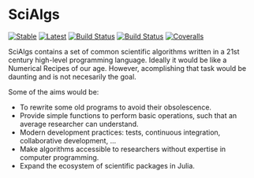 # SciAlgs

[![Stable](https://img.shields.io/badge/docs-stable-blue.svg)](https://zyth0s.github.io/SciAlgs.jl/stable)
[![Latest](https://img.shields.io/badge/docs-latest-blue.svg)](https://zyth0s.github.io/SciAlgs.jl/latest)
[![Build Status](https://travis-ci.com/zyth0s/SciAlgs.jl.svg?branch=master)](https://travis-ci.com/zyth0s/SciAlgs.jl)
[![Build Status](https://ci.appveyor.com/api/projects/status/github/zyth0s/SciAlgs.jl?svg=true)](https://ci.appveyor.com/project/zyth0s/SciAlgs-jl)
[![Coveralls](https://coveralls.io/repos/github/zyth0s/SciAlgs.jl/badge.svg?branch=master)](https://coveralls.io/github/zyth0s/SciAlgs.jl?branch=master)

SciAlgs contains a set of common scientific algorithms written in a 21st century high-level programming language.
Ideally it would be like a Numerical Recipes of our age. However, acomplishing that task would be daunting and is not necesarily the goal.

Some of the aims would be:
* To rewrite some old programs to avoid their obsolescence.
* Provide simple functions to perform basic operations, such that an average researcher can understand.
* Modern development practices: tests, continuous integration, collaborative development, ...
* Make algorithms accessible to researchers without expertise in computer programming.
* Expand the ecosystem of scientific packages in Julia.


